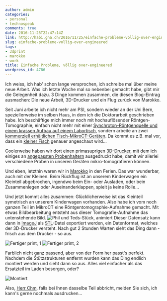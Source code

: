```yaml
---
author: admin
categories:
- personal
- technospeak
comments: true
date: 2016-11-25T22:47:14Z
link: http://habi.gna.ch/2016/11/25/einfache-probleme-vollig-over-engineered/
slug: einfache-probleme-vollig-over-engineered
tags:
- 3dprint
- marokko
- work
title: Einfache Probleme, völlig over-engineered
wordpress_id: 4786
---
```


Ich weiss, ich hab' schon lange versprochen, ich schreibe mal über meine neue Arbeit. Was ich letzte Woche mal so nebenbei gemacht habe, gibt mir die Gelegenheit dazu. 3 Dinge kommen zusammen, die diesen Blog-Eintrag ausmachen: Die neue Arbeit, 3D-Drucker und ein Flug zurück von Marokko.

Seit Juni arbeite ich nicht mehr am PSI, sondern wieder an der Uni Bern, speziellerweise im selben Haus, in dem ich die Doktorarbeit geschrieben habe. Ich beschäftige mich immer noch mit hochauflösender Röntgen-Tomographie, einfach nicht mehr mit einer [Synchroton-Röntgenquelle und einem krassen Aufbau auf einem Labortisch](https://flic.kr/p/7Xhk2Y), sondern arbeite an zwei [kommerziell erhältlichen Tisch-MikroCT-Geräten](http://bruker-microct.com/products/all_products.htm). Da kommt es z.B. mal vor, dass ein [kleiner Fisch](https://vimeo.com/179027349) genauer angeschaut wird...

Coolerweise haben wir dort einen primasuprigen [3D-Drucker](https://formlabs.com/3d-printers/form-2/), mit dem ich einiges an [angepassten Probenhaltern](https://github.com/habi/OpenSCAD/tree/master/STL) ausgedruckt habe, damit wir allerlei verschiedene Proben in unseren Geräten mikro-tomografieren können.

Und eben, letzthin waren wir in [Marokko](https://flic.kr/s/aHskNfRuHS) in den Ferien. Das war wunderbar, auch mit der Kleinen. Beim Rückflug ist an unserem Kinderwagen ein Kleinteil abgebrochen, irgendwo beim Ein- oder Ausladen, oder bein Zusammenlegen oder Auseinanderklappen, spielt ja keine Rolle...

Und jetzt kommt alles zusammen: Glücklicherweise ist das Kleinteil symetrisch an unserem Kinderwagen vorhanden. Also habe ich vom noch ganzen Teil im MikroCT eine Röntgentomographie-Aufnahme gemacht. Mit etwas Bildbearbeitung entsteht aus dieser Tomografie-Aufnahme das untenstehende Bild.
![Phil und Teds-Stück, animiert](http://habi.gna.ch/wp-content/uploads/2016/11/phil_und_ted.gif)
Dieser Datensatz kann dann in [ImageJ](http://fiji.sc/) als [STL](https://en.wikipedia.org/wiki/STL_%28file_format%29)-Datei exportiert werden, ein Datenformat, welches der 3D-Drucker versteht. Nach gut 2 Stunden Warten sieht das Ding dann - frisch aus dem Drucker - so aus.

![Fertiger print, 1](http://habi.gna.ch/wp-content/uploads/2016/11/IMG_0774.jpg)
![Fertiger print, 2](http://habi.gna.ch/wp-content/uploads/2016/11/IMG_0776.jpg)

Farblich nicht ganz passend, aber von der Form her passt's perfekt. Nachdem die Stützstrukturen entfernt wurden kann das Ding endlich montiert werden und sieht dann so aus. Alles viel einfacher als das Ersatzteil im Laden besorgen, oder?

![Montiert](http://habi.gna.ch/wp-content/uploads/2016/11/IMG_0814.jpg)

Also, [Herr Chm](https://twitter.com/chm), falls bei Ihnen dasselbe Teil abbricht, melden Sie sich, ich kann's gerne nochmals ausdrucken...
